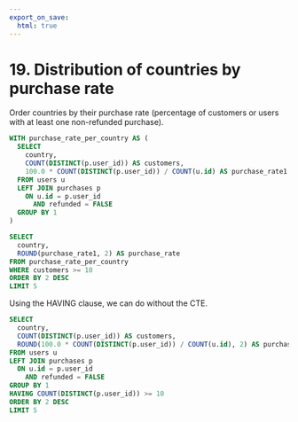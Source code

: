 ```yaml
---
export_on_save:
  html: true
---
```

# 19. Distribution of countries by purchase rate

Order countries by their purchase rate (percentage of customers or users with at least one non-refunded purchase). 

```sql
WITH purchase_rate_per_country AS (
  SELECT 
    country,
    COUNT(DISTINCT(p.user_id)) AS customers,
    100.0 * COUNT(DISTINCT(p.user_id)) / COUNT(u.id) AS purchase_rate1
  FROM users u  
  LEFT JOIN purchases p  
    ON u.id = p.user_id
      AND refunded = FALSE
  GROUP BY 1
)

SELECT  
  country,
  ROUND(purchase_rate1, 2) AS purchase_rate
FROM purchase_rate_per_country
WHERE customers >= 10
ORDER BY 2 DESC
LIMIT 5
```

Using the HAVING clause, we can do without the CTE.


```sql
SELECT 
  country,
  COUNT(DISTINCT(p.user_id)) AS customers,
  ROUND(100.0 * COUNT(DISTINCT(p.user_id)) / COUNT(u.id), 2) AS purchase_rate
FROM users u  
LEFT JOIN purchases p  
  ON u.id = p.user_id
    AND refunded = FALSE
GROUP BY 1
HAVING COUNT(DISTINCT(p.user_id)) >= 10 
ORDER BY 2 DESC
LIMIT 5
```